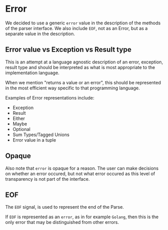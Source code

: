# Error

We decided to use a generic `error` value in the description of the methods of the parser interface.
We also include `EOF`, not as an Error, but as a separate value in the description.

## Error value vs Exception vs Result type

This is an attempt at a language agnostic description of an error, exception, result type
and should be interpreted as what is most appropriate to the implementation language.

When we mention "returns a value or an error", this should be represented in the most efficient way specific to that programming language.

Examples of Error representations include:
* Exception
* Result
* Either
* Maybe
* Optional
* Sum Types/Tagged Unions
* Error value in a tuple

## Opaque

Also note that `error` is opaque for a reason.
The user can make decisions on whether an error occured, but not what error occured as this level of transparency is not part of the interface.

## EOF

The `EOF` signal, is used to represent the end of the Parse.

If `EOF` is represented as an `error`, as in for example `Golang`, then this is the only error that may be distinguished from other errors.

